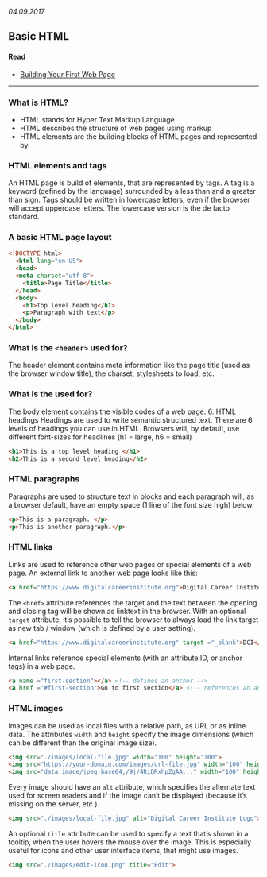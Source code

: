*04.09.2017*

## Basic HTML

#### Read
- [Building Your First Web Page](http://learn.shayhowe.com/html-css/building-your-first-web-page/)

---


### What is HTML?
- HTML stands for Hyper Text Markup Language
- HTML describes the structure of web pages using markup
- HTML elements are the building blocks of HTML pages and represented by <tags>

### HTML elements and tags
An HTML page is build of elements, that are represented by tags. A tag is a keyword (defined by the
language) surrounded by a less than and a greater than sign.
Tags should be written in lowercase letters, even if the browser will accept uppercase letters. The lowercase
version is the de facto standard.
### A basic HTML page layout
```html
<!DOCTYPE html>
  <html lang="en-US">
  <head>
  <meta charset="utf-8">
    <title>Page Title</title>
  </head>
  <body>
    <h1>Top level heading</h1>
    <p>Paragraph with text</p>
  </body>
</html>
```
### What is the `<header>` used for?
The header element contains meta information like the page title (used as the browser window title), the
charset, stylesheets to load, etc.
### What is the <body> used for?
The body element contains the visible codes of a web page. 6. HTML headings
Headings are used to write semantic structured text. There are 6 levels of headings you can use in HTML. Browsers will, by default, use different font-sizes for headlines (h1 = large, h6 = small)

```html
<h1>This is a top level heading </h1>
<h2>This is a second level heading</h2>
```

### HTML paragraphs
Paragraphs are used to structure text in blocks and each paragraph will, as a browser default, have an empty space (1 line of the font size high) below.
```html
<p>This is a paragraph. </p>
<p>This is another paragraph.</p>
```
### HTML links
Links are used to reference other web pages or special elements of a web page.
An external link to another web page looks like this:
```html
<a href="https://www.digitalcareerinstitute.org">Digital Career Institute</a>
```
The `<href>` attribute references the target and the text between the opening and closing tag will be shown as linktext in the browser. With an optional `target` attribute, it’s possible to tell the browser to always load the link target as new tab / window (which is defined by a user setting).
```html
<a href="https://www.digitalcareerinstitute.org" target ="_blank">DCI</a>
```
Internal links reference special elements (with an attribute ID, or anchor tags) in a web page.
```html
<a name ="first-section"></a> <!-- defines an anchor -->
<a href ="#first-section">Go to first section</a> <!-- references an anchor -->
```

### HTML images
Images can be used as local files with a relative path, as URL or as inline data.
The attributes `width` and `height` specify the image dimensions (which can be different than the original image size).
```html
<img src="./images/local-file.jpg" width="100" height="100">
<img src="https://your-domain.com/images/url-file.jpg" width="100" height="100">
<img src="data:image/jpeg;base64,/9j/4RiDRxhpZgAA..." width="100" height="100">
```
Every image should have an `alt` attribute, which specifies the alternate text used for screen readers and if the image can’t be displayed (because it’s missing on the server, etc.).

```html
<img src="./images/local-file.jpg" alt="Digital Career Institute Logo">
```
An optional `title` attribute can be used to specify a text that’s shown in a tooltip, when the user hovers the mouse over the image. This is especially useful for icons and other user interface items, that might use images.
```html
<img src="./images/edit-icon.png" title="Edit">
```
